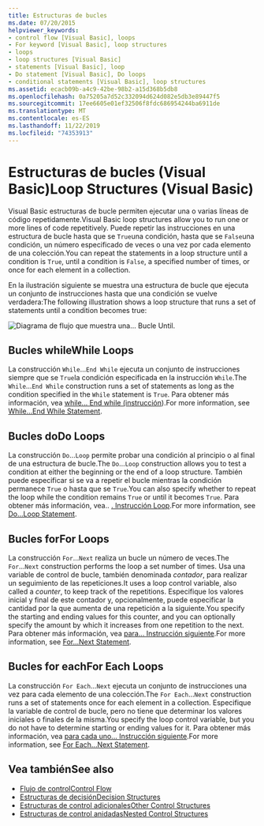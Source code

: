 ```yaml
---
title: Estructuras de bucles
ms.date: 07/20/2015
helpviewer_keywords:
- control flow [Visual Basic], loops
- For keyword [Visual Basic], loop structures
- loops
- loop structures [Visual Basic]
- statements [Visual Basic], loop
- Do statement [Visual Basic], Do loops
- conditional statements [Visual Basic], loop structures
ms.assetid: ecacb09b-a4c9-42be-98b2-a15d368b5db8
ms.openlocfilehash: 0a75205a7d52c332094d624d082e5db3e89447f5
ms.sourcegitcommit: 17ee6605e01ef32506f8fdc686954244ba6911de
ms.translationtype: MT
ms.contentlocale: es-ES
ms.lasthandoff: 11/22/2019
ms.locfileid: "74353913"
---
```

# <a name="loop-structures-visual-basic"></a><span data-ttu-id="cbc64-102">Estructuras de bucles (Visual Basic)</span><span class="sxs-lookup"><span data-stu-id="cbc64-102">Loop Structures (Visual Basic)</span></span>
<span data-ttu-id="cbc64-103">Visual Basic estructuras de bucle permiten ejecutar una o varias líneas de código repetidamente.</span><span class="sxs-lookup"><span data-stu-id="cbc64-103">Visual Basic loop structures allow you to run one or more lines of code repetitively.</span></span> <span data-ttu-id="cbc64-104">Puede repetir las instrucciones en una estructura de bucle hasta que se `True`una condición, hasta que se `False`una condición, un número especificado de veces o una vez por cada elemento de una colección.</span><span class="sxs-lookup"><span data-stu-id="cbc64-104">You can repeat the statements in a loop structure until a condition is `True`, until a condition is `False`, a specified number of times, or once for each element in a collection.</span></span>  
  
 <span data-ttu-id="cbc64-105">En la ilustración siguiente se muestra una estructura de bucle que ejecuta un conjunto de instrucciones hasta que una condición se vuelve verdadera:</span><span class="sxs-lookup"><span data-stu-id="cbc64-105">The following illustration shows a loop structure that runs a set of statements until a condition becomes true:</span></span>  
  
 ![Diagrama de flujo que muestra una... Bucle Until.](./media/loop-structures/do-until-loop-true-condition.gif)  
  
## <a name="while-loops"></a><span data-ttu-id="cbc64-107">Bucles while</span><span class="sxs-lookup"><span data-stu-id="cbc64-107">While Loops</span></span>  
 <span data-ttu-id="cbc64-108">La construcción `While`...`End While` ejecuta un conjunto de instrucciones siempre que se `True`la condición especificada en la instrucción `While`.</span><span class="sxs-lookup"><span data-stu-id="cbc64-108">The `While`...`End While` construction runs a set of statements as long as the condition specified in the `While` statement is `True`.</span></span> <span data-ttu-id="cbc64-109">Para obtener más información, vea [while... End while (instrucción](../../../../visual-basic/language-reference/statements/while-end-while-statement.md)).</span><span class="sxs-lookup"><span data-stu-id="cbc64-109">For more information, see [While...End While Statement](../../../../visual-basic/language-reference/statements/while-end-while-statement.md).</span></span>  
  
## <a name="do-loops"></a><span data-ttu-id="cbc64-110">Bucles do</span><span class="sxs-lookup"><span data-stu-id="cbc64-110">Do Loops</span></span>  
 <span data-ttu-id="cbc64-111">La construcción `Do`...`Loop` permite probar una condición al principio o al final de una estructura de bucle.</span><span class="sxs-lookup"><span data-stu-id="cbc64-111">The `Do`...`Loop` construction allows you to test a condition at either the beginning or the end of a loop structure.</span></span> <span data-ttu-id="cbc64-112">También puede especificar si se va a repetir el bucle mientras la condición permanece `True` o hasta que se `True`.</span><span class="sxs-lookup"><span data-stu-id="cbc64-112">You can also specify whether to repeat the loop while the condition remains `True` or until it becomes `True`.</span></span> <span data-ttu-id="cbc64-113">Para obtener más información, vea.. [. Instrucción Loop](../../../../visual-basic/language-reference/statements/do-loop-statement.md).</span><span class="sxs-lookup"><span data-stu-id="cbc64-113">For more information, see [Do...Loop Statement](../../../../visual-basic/language-reference/statements/do-loop-statement.md).</span></span>  
  
## <a name="for-loops"></a><span data-ttu-id="cbc64-114">Bucles for</span><span class="sxs-lookup"><span data-stu-id="cbc64-114">For Loops</span></span>  
 <span data-ttu-id="cbc64-115">La construcción `For`...`Next` realiza un bucle un número de veces.</span><span class="sxs-lookup"><span data-stu-id="cbc64-115">The `For`...`Next` construction performs the loop a set number of times.</span></span> <span data-ttu-id="cbc64-116">Usa una variable de control de bucle, también denominada *contador*, para realizar un seguimiento de las repeticiones.</span><span class="sxs-lookup"><span data-stu-id="cbc64-116">It uses a loop control variable, also called a *counter*, to keep track of the repetitions.</span></span> <span data-ttu-id="cbc64-117">Especifique los valores inicial y final de este contador y, opcionalmente, puede especificar la cantidad por la que aumenta de una repetición a la siguiente.</span><span class="sxs-lookup"><span data-stu-id="cbc64-117">You specify the starting and ending values for this counter, and you can optionally specify the amount by which it increases from one repetition to the next.</span></span> <span data-ttu-id="cbc64-118">Para obtener más información, vea [para... Instrucción siguiente](../../../../visual-basic/language-reference/statements/for-next-statement.md).</span><span class="sxs-lookup"><span data-stu-id="cbc64-118">For more information, see [For...Next Statement](../../../../visual-basic/language-reference/statements/for-next-statement.md).</span></span>  
  
## <a name="for-each-loops"></a><span data-ttu-id="cbc64-119">Bucles for each</span><span class="sxs-lookup"><span data-stu-id="cbc64-119">For Each Loops</span></span>  
 <span data-ttu-id="cbc64-120">La construcción `For Each`...`Next` ejecuta un conjunto de instrucciones una vez para cada elemento de una colección.</span><span class="sxs-lookup"><span data-stu-id="cbc64-120">The `For Each`...`Next` construction runs a set of statements once for each element in a collection.</span></span> <span data-ttu-id="cbc64-121">Especifique la variable de control de bucle, pero no tiene que determinar los valores iniciales o finales de la misma.</span><span class="sxs-lookup"><span data-stu-id="cbc64-121">You specify the loop control variable, but you do not have to determine starting or ending values for it.</span></span> <span data-ttu-id="cbc64-122">Para obtener más información, vea [para cada uno... Instrucción siguiente](../../../../visual-basic/language-reference/statements/for-each-next-statement.md).</span><span class="sxs-lookup"><span data-stu-id="cbc64-122">For more information, see [For Each...Next Statement](../../../../visual-basic/language-reference/statements/for-each-next-statement.md).</span></span>  
  
## <a name="see-also"></a><span data-ttu-id="cbc64-123">Vea también</span><span class="sxs-lookup"><span data-stu-id="cbc64-123">See also</span></span>

- [<span data-ttu-id="cbc64-124">Flujo de control</span><span class="sxs-lookup"><span data-stu-id="cbc64-124">Control Flow</span></span>](../../../../visual-basic/programming-guide/language-features/control-flow/index.md)
- [<span data-ttu-id="cbc64-125">Estructuras de decisión</span><span class="sxs-lookup"><span data-stu-id="cbc64-125">Decision Structures</span></span>](../../../../visual-basic/programming-guide/language-features/control-flow/decision-structures.md)
- [<span data-ttu-id="cbc64-126">Estructuras de control adicionales</span><span class="sxs-lookup"><span data-stu-id="cbc64-126">Other Control Structures</span></span>](../../../../visual-basic/programming-guide/language-features/control-flow/other-control-structures.md)
- [<span data-ttu-id="cbc64-127">Estructuras de control anidadas</span><span class="sxs-lookup"><span data-stu-id="cbc64-127">Nested Control Structures</span></span>](../../../../visual-basic/programming-guide/language-features/control-flow/nested-control-structures.md)
